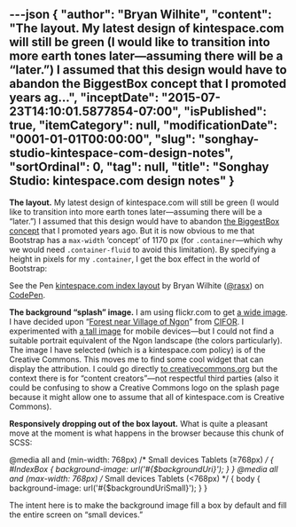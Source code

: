 ---json
{
  "author": "Bryan Wilhite",
  "content": "The layout. My latest design of kintespace.com will still be green (I would like to transition into more earth tones later—assuming there will be a “later.”) I assumed that this design would have to abandon the BiggestBox concept that I promoted years ag...",
  "inceptDate": "2015-07-23T14:10:01.5877854-07:00",
  "isPublished": true,
  "itemCategory": null,
  "modificationDate": "0001-01-01T00:00:00",
  "slug": "songhay-studio-kintespace-com-design-notes",
  "sortOrdinal": 0,
  "tag": null,
  "title": "Songhay Studio: kintespace.com design notes"
}
---

**The layout.** My latest design of kintespace.com will still be green (I would like to transition into more earth tones later—assuming there will be a “later.”) I assumed that this design would have to abandon [the BiggestBox concept](http://kintespace.com/rasxlog/?p=2474) that I promoted years ago. But it is now obvious to me that Bootstrap has a `max-width` ‘concept’ of 1170 px (for `.container`—which why we would need `.container-fluid` to avoid this limitation). By specifying a height in pixels for my `.container`, I get the box effect in the world of Bootstrap:

See the Pen [kintespace.com index layout](http://codepen.io/rasx/pen/dPoPbV/) by Bryan Wilhite ([@rasx](http://codepen.io/rasx)) on [CodePen](http://codepen.io).

**The background “splash” image.** I am using flickr.com to get [a wide image](https://www.flickr.com/search/?advanced=1&orientation=landscape,panorama&license=2,3,4,5,6,9&dimension_search_mode=min&height=1024&width=1024&media=photos&text=plants%20africa). I have decided upon “[Forest near Village of Ngon](https://www.flickr.com/photos/cifor/8002340637/in/photolist-dc965i-e3Vpno-qXHqki-h7FhTx-qNtSyH-bURFJF-bxwbwX-oc1SoG-4ExBny-qxEKTJ-a9nPsX-6vhAEg-4VcFAD-bxwrsa-5Gb2vR-qA9zCm-9FEMnS-8cxZDR-35p4Sd-kkDFzW-dJ5gaD-cPS16J-baG1qe-97cMCZ-nHuJ3P-cVw1Am-r51Q4T-dbwXNY-pF9mGv-8GNgG1-nHQoYg-qMwx7L-7UHybd-hfRH9i-9jbtyV-ixhzcR-nXQoRd-qjKoQH-tAKh8u-uvrGf7-5VJe4U-rby4ki-r6VxJm-iikcGV-s3r2u-cPRWe9-pDc3ZD-4GUgGb-9EdNns-r5xvdp)” from [CIFOR](http://www.cifor.org/). I experimented with [a tall image](https://www.flickr.com/search/?advanced=1&orientation=portrait&license=2,3,4,5,6,9&dimension_search_mode=min&height=640&width=640&media=photos&text=plants%20africa) for mobile devices—but I could not find a suitable portrait equivalent of the Ngon landscape (the colors particularly). The image I have selected (which is a kintespace.com policy) is of the Creative Commons. This moves me to find some cool widget that can display the attribution. I could go directly [to creativecommons.org](https://creativecommons.org/choose/) but the context there is for “content creators”—not respectful third parties (also it could be confusing to show a Creative Commons logo on the splash page because it might allow one to assume that all of kintespace.com is Creative Commons).

**Responsively dropping out of the box layout.** What is quite a pleasant move at the moment is what happens in the browser because this chunk of SCSS:


@media all and (min-width: 768px) /* Small devices Tablets (≥768px) */
{
    #IndexBox
    {
        background-image: url('#{$backgroundUri}');
    }
}
@media all and (max-width: 768px) /* Small devices Tablets (&lt;768px) */
{
    body
    {
        background-image: url('#{$backgroundUriSmall}');
    }
}
    

The intent here is to make the background image fill a box by default and fill the entire screen on “small devices.”
